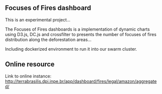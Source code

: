 ## Focuses of Fires dashboard

This is an experimental project...

The Focuses of Fires dashboards is a implementation of dynamic charts using D3.js, DC.js and crossfilter to presents the number of focuses of fires distribution along the deforestation areas...

Including dockerized environment to run it into our swarm cluster.

## Online resource

Link to online instance:
http://terrabrasilis.dpi.inpe.br/app/dashboard/fires/legal/amazon/aggregated/

